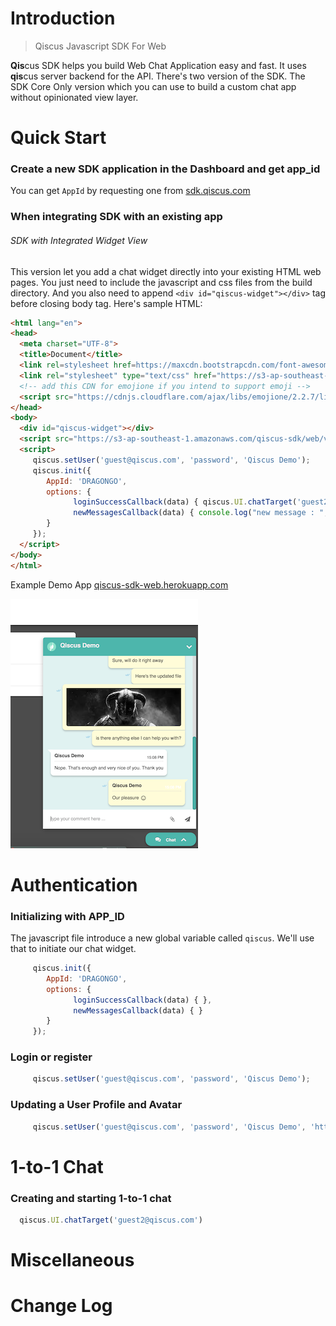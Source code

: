 # Introduction

> Qiscus Javascript SDK For Web

**Qis**cus SDK helps you build Web Chat Application easy and fast. It uses **qis**cus server backend for the API.
There's two version of the SDK. The SDK Core Only version which you can use to build a custom chat app without opinionated view layer.

# Quick Start
### Create a new SDK application in the Dashboard and get app_id 
You can get `AppId` by requesting one from [sdk.qiscus.com](http://sdk.qiscus.com)

### When integrating SDK with an existing app 
###### SDK with Integrated Widget View

This version let you add a chat widget directly into your existing HTML web pages. 
You just need to include the javascript and css files from the build directory. 
And you also need to append `<div id="qiscus-widget"></div>` tag before closing body tag. Here's sample HTML:

``` html
<html lang="en">
<head>
  <meta charset="UTF-8">
  <title>Document</title>
  <link rel=stylesheet href=https://maxcdn.bootstrapcdn.com/font-awesome/4.6.3/css/font-awesome.min.css>
  <link rel="stylesheet" type="text/css" href="https://s3-ap-southeast-1.amazonaws.com/qiscus-sdk/web/v1.5.0/css/qiscus-sdk.1.5.0.css">
  <!-- add this CDN for emojione if you intend to support emoji -->
  <script src="https://cdnjs.cloudflare.com/ajax/libs/emojione/2.2.7/lib/js/emojione.min.js"></script>
</head>
<body>
  <div id="qiscus-widget"></div>
  <script src="https://s3-ap-southeast-1.amazonaws.com/qiscus-sdk/web/v1.5.0/js/qiscus-sdk.1.5.0.js"></script>
  <script>
     qiscus.setUser('guest@qiscus.com', 'password', 'Qiscus Demo');
     qiscus.init({
        AppId: 'DRAGONGO',
        options: {
              loginSuccessCallback(data) { qiscus.UI.chatTarget('guest2@qiscus.com') },
              newMessagesCallback(data) { console.log("new message : ", data) }
        }
     });
  </script>
</body>
</html>
```

Example Demo App [qiscus-sdk-web.herokuapp.com](http://qiscus-sdk-web.herokuapp.com)


![qiscus SDK demo](sdk-show.png)
# Authentication 
### Initializing with APP_ID 
The javascript file introduce a new global variable called `qiscus`. We'll use that to initiate our chat widget.

``` javascript
     qiscus.init({
        AppId: 'DRAGONGO',
        options: {
              loginSuccessCallback(data) { },
              newMessagesCallback(data) { }
        }
     });

```
### Login or register
``` javascript
     qiscus.setUser('guest@qiscus.com', 'password', 'Qiscus Demo');
```

### Updating a User Profile and Avatar 
```javascript
     qiscus.setUser('guest@qiscus.com', 'password', 'Qiscus Demo', 'https://imageurl.com/image.png');
```

# 1-to-1 Chat 
### Creating and starting 1-to-1 chat
```javascript
  qiscus.UI.chatTarget('guest2@qiscus.com')
```

# Miscellaneous 
# Change Log 









